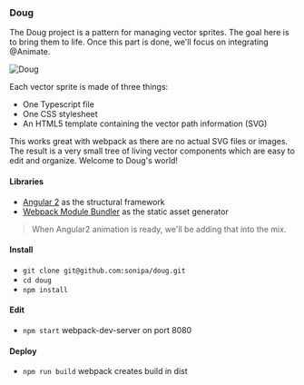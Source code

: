 ### Doug

The Doug project is a pattern for managing vector sprites. The goal here is to bring them to life. Once this part is done, we'll focus on integrating @Animate.

![Doug](https://s3.amazonaws.com/sonipa/doug.jpg "Doug")

Each vector sprite is made of three things: 

* One Typescript file
* One CSS stylesheet
* An HTML5 template containing the vector path information (SVG)

This works great with webpack as there are no actual SVG files or images. The result is a very small tree of living vector components which are easy to edit and organize. Welcome to Doug's world! 

#### Libraries

* [Angular 2](https://github.com/angular/quickstart) as the structural framework
* [Webpack Module Bundler](https://github.com/webpack/webpack) as the static asset generator

> When Angular2 animation is ready, we'll be adding that into the mix.

#### Install

* `git clone git@github.com:sonipa/doug.git`
* `cd doug`
* `npm install`

#### Edit

* `npm start` webpack-dev-server on port 8080

#### Deploy

* `npm run build` webpack creates build in dist
